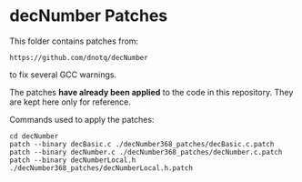 # decNumber Patches

This folder contains patches from:

    https://github.com/dnotq/decNumber

to fix several GCC warnings.

The patches **have already been applied** to the code in this repository. They
are kept here only for reference.

Commands used to apply the patches:

    cd decNumber
    patch --binary decBasic.c ./decNumber368_patches/decBasic.c.patch
    patch --binary decNumber.c ./decNumber368_patches/decNumber.c.patch
    patch --binary decNumberLocal.h ./decNumber368_patches/decNumberLocal.h.patch
